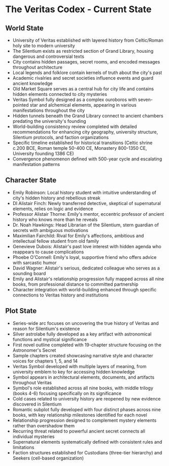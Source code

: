 # The Veritas Codex - Current State

## World State
- University of Veritas established with layered history from Celtic/Roman holy site to modern university
- The Silentium exists as restricted section of Grand Library, housing dangerous and controversial texts
- City contains hidden passages, secret rooms, and encoded messages throughout architecture
- Local legends and folklore contain kernels of truth about the city's past
- Academic rivalries and secret societies influence events and guard ancient knowledge
- Old Market Square serves as a central hub for city life and contains hidden elements connected to city mysteries
- Veritas Symbol fully designed as a complex ouroboros with seven-pointed star and alchemical elements, appearing in various manifestations throughout the city
- Hidden tunnels beneath the Grand Library connect to ancient chambers predating the university's founding
- World-building consistency review completed with detailed recommendations for enhancing city geography, university structure, Silentium protocols, and faction organizations
- Specific timeline established for historical transitions (Celtic shrine c.200 BCE, Roman temple 50-400 CE, Monastery 800-1350 CE, University founding 1386 CE)
- Convergence phenomenon defined with 500-year cycle and escalating manifestation patterns

## Character State
- Emily Robinson: Local history student with intuitive understanding of city's hidden history and rebellious streak
- DI Alistair Finch: Newly transferred detective, skeptical of supernatural elements, relies on logic and evidence
- Professor Alistair Thorne: Emily's mentor, eccentric professor of ancient history who knows more than he reveals
- Dr. Noah Hawkings: Head Librarian of the Silentium, stern guardian of secrets with ambiguous motivations
- Maximilian Fairchild: Rival for Emily's affections, ambitious and intellectual fellow student from old family
- Genevieve Dubois: Alistair's past love interest with hidden agenda who reappears to cause complications
- Phoebe O'Connell: Emily's loyal, supportive friend who offers advice with sarcastic humor
- David Wagner: Alistair's serious, dedicated colleague who serves as a sounding board
- Emily and Alistair's relationship progression fully mapped across all nine books, from professional distance to committed partnership
- Character integration with world-building enhanced through specific connections to Veritas history and institutions

## Plot State
- Series-wide arc focuses on uncovering the true history of Veritas and reason for Silentium's existence
- Silver astrolabe fully developed as a key artifact with astronomical functions and mystical significance
- First novel outline completed with 19-chapter structure focusing on the Astronomer's Secret
- Sample chapters created showcasing narrative style and character voices for chapters 1, 5, and 14
- Veritas Symbol developed with multiple layers of meaning, from university emblem to key for accessing hidden knowledge
- Symbol appears in architectural elements, documents, and artifacts throughout Veritas
- Symbol's role established across all nine books, with middle trilogy (books 4-6) focusing specifically on its significance
- Cold cases related to university history are reopened by new evidence discovered in Silentium
- Romantic subplot fully developed with four distinct phases across nine books, with key relationship milestones identified for each novel
- Relationship progression designed to complement mystery elements rather than overshadow them
- Recurring threat related to powerful ancient secret connects all individual mysteries
- Supernatural elements systematically defined with consistent rules and limitations
- Faction structures established for Custodians (three-tier hierarchy) and Seekers (cell-based organization)
